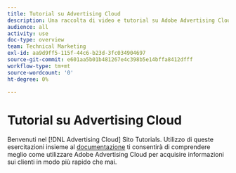 ```yaml
---
title: Tutorial su Advertising Cloud
description: Una raccolta di video e tutorial su Adobe Advertising Cloud.
audience: all
activity: use
doc-type: overview
team: Technical Marketing
exl-id: aa9d9ff5-115f-44c6-b23d-3fc034904697
source-git-commit: e601aa5b01b481267e4c398b5e14bffa8412dfff
workflow-type: tm+mt
source-wordcount: '0'
ht-degree: 0%

---
```


# Tutorial su Advertising Cloud

Benvenuti nel [!DNL Advertising Cloud] Sito Tutorials. Utilizzo di queste esercitazioni insieme al [documentazione](https://experienceleague.adobe.com/docs/advertising-cloud.html) ti consentirà di comprendere meglio come utilizzare Adobe Advertising Cloud per acquisire informazioni sui clienti in modo più rapido che mai.

<!--
See other -learn tutorials landing pages to get ideas for additional content
-->

